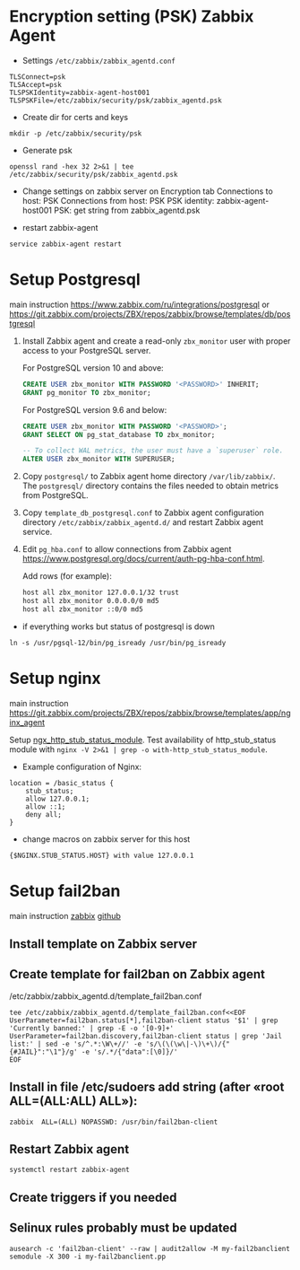 # Encryption setting (PSK) Zabbix Agent

- Settings `/etc/zabbix/zabbix_agentd.conf`
```console
TLSConnect=psk
TLSAccept=psk
TLSPSKIdentity=zabbix-agent-host001
TLSPSKFile=/etc/zabbix/security/psk/zabbix_agentd.psk
```

- Create dir for certs and keys
```console
mkdir -p /etc/zabbix/security/psk
```

- Generate psk
```console
openssl rand -hex 32 2>&1 | tee /etc/zabbix/security/psk/zabbix_agentd.psk
```

- Change settings on zabbix server on Encryption tab 
Connections to host: PSK
Connections from host: PSK
PSK identity: zabbix-agent-host001
PSK: get string from zabbix_agentd.psk

- restart zabbix-agent
```console
service zabbix-agent restart
```

# Setup Postgresql
main instruction https://www.zabbix.com/ru/integrations/postgresql or https://git.zabbix.com/projects/ZBX/repos/zabbix/browse/templates/db/postgresql

1. Install Zabbix agent and create a read-only `zbx_monitor` user with proper access to your PostgreSQL server.

    For PostgreSQL version 10 and above:

    ```sql
    CREATE USER zbx_monitor WITH PASSWORD '<PASSWORD>' INHERIT;
    GRANT pg_monitor TO zbx_monitor;
    ```

    For PostgreSQL version 9.6 and below:

    ```sql
    CREATE USER zbx_monitor WITH PASSWORD '<PASSWORD>';
    GRANT SELECT ON pg_stat_database TO zbx_monitor;

    -- To collect WAL metrics, the user must have a `superuser` role.
    ALTER USER zbx_monitor WITH SUPERUSER;
    ```

2. Copy `postgresql/` to Zabbix agent home directory `/var/lib/zabbix/`. The `postgresql/` directory contains the files needed to obtain metrics from PostgreSQL.

3. Copy `template_db_postgresql.conf` to Zabbix agent configuration directory `/etc/zabbix/zabbix_agentd.d/` and restart Zabbix agent service.

4. Edit `pg_hba.conf` to allow connections from Zabbix agent https://www.postgresql.org/docs/current/auth-pg-hba-conf.html.

    Add rows (for example):

    ```bash
    host all zbx_monitor 127.0.0.1/32 trust
    host all zbx_monitor 0.0.0.0/0 md5
    host all zbx_monitor ::0/0 md5
    ```

- if everything works but status of postgresql is down
```console
ln -s /usr/pgsql-12/bin/pg_isready /usr/bin/pg_isready
```

# Setup nginx
main instruction https://git.zabbix.com/projects/ZBX/repos/zabbix/browse/templates/app/nginx_agent

Setup [ngx_http_stub_status_module](https://nginx.ru/en/docs/http/ngx_http_stub_status_module.html).
Test availability of http_stub_status module with `nginx -V 2>&1 | grep -o with-http_stub_status_module`.

- Example configuration of Nginx:
```text
location = /basic_status {
    stub_status;
    allow 127.0.0.1;
    allow ::1;
    deny all;
}
```

- change macros on zabbix server for this host
```text
{$NGINX.STUB_STATUS.HOST} with value 127.0.0.1
```

# Setup fail2ban
main instruction [zabbix](https://share.zabbix.com/cat-app/firewall/fail2ban) [github](https://github.com/hermanekt/zabbix-fail2ban-discovery-)

## Install template on Zabbix server

## Create template for fail2ban on Zabbix agent
/etc/zabbix/zabbix_agentd.d/template_fail2ban.conf
```console
tee /etc/zabbix/zabbix_agentd.d/template_fail2ban.conf<<EOF  
UserParameter=fail2ban.status[*],fail2ban-client status '$1' | grep 'Currently banned:' | grep -E -o '[0-9]+'
UserParameter=fail2ban.discovery,fail2ban-client status | grep 'Jail list:' | sed -e 's/^.*:\W\+//' -e 's/\(\(\w\|-\)\+\)/{"{#JAIL}":"\1"}/g' -e 's/.*/{"data":[\0]}/'
EOF
```

## Install in file /etc/sudoers add string (after «root ALL=(ALL:ALL) ALL»):
```text
zabbix  ALL=(ALL) NOPASSWD: /usr/bin/fail2ban-client
```

## Restart Zabbix agent
```console
systemctl restart zabbix-agent
```

## Create triggers if you needed

## Selinux rules probably must be updated
```console
ausearch -c 'fail2ban-client' --raw | audit2allow -M my-fail2banclient
semodule -X 300 -i my-fail2banclient.pp
```

